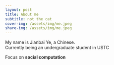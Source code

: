 ```yaml
---
layout: post
title: About me
subtitle: not the cat
cover-img: /assets/img/me.jpeg
share-img: /assets/img/me.jpeg
---
```


My name is Jianbai Ye, a Chinese.  
Currently being an undergraduate student in USTC  

Focus on **social computation**













